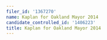 ```yaml
---
filer_id: '1367270'
name: Kaplan for Oakland Mayor 2014
candidate_controlled_id: '1406223'
title: Kaplan for Oakland Mayor 2014
---
```

